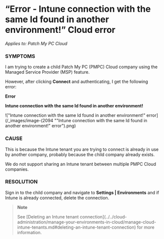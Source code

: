 # “Error - Intune connection with the same Id found in another environment!” Cloud error

_Applies to: Patch My PC Cloud_

### SYMPTOMS

I am trying to create a child Patch My PC (PMPC) Cloud company using the Managed Service Provider (MSP) feature.

However, after clicking **Connect** and authenticating, I get the following error:

**Error**

**Intune connection with the same Id found in another environment!**

!["Intune connection with the same Id found in another environment!" error](/_images/image-(2094 "\"Intune connection with the same Id found in another environment!\" error").png)

### CAUSE

This is because the Intune tenant you are trying to connect is already in use by another company, probably because the child company already exists.

We do not support sharing an Intune tenant between multiple PMPC Cloud companies.

### RESOLUTION

Sign in to the child company and navigate to **Settings | Environments** and if Intune is already connected, delete the connection.

> **Note**
>
> See \[Deleting an Intune tenant connection]\(../../cloud-administration/manage-your-environments-in-cloud/manage-cloud-intune-tenants.md#deleting-an-intune-tenant-connection) for more information.